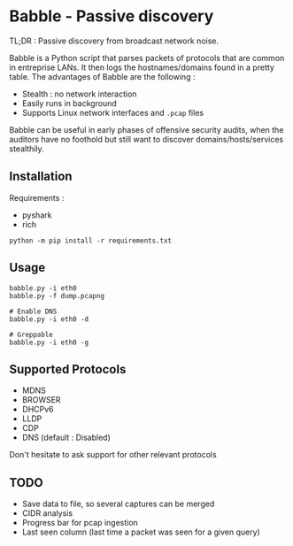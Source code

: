 # Babble - Passive discovery
TL;DR : Passive discovery from broadcast network noise.

Babble is a Python script that parses packets of protocols that are common in entreprise LANs. It then logs the hostnames/domains found in a pretty table.
The advantages of Babble are the following :
- Stealth : no network interaction
- Easily runs in background
- Supports Linux network interfaces and  `.pcap` files

Babble can be useful in early phases of offensive security audits, when the auditors have no foothold but still want to discover domains/hosts/services stealthily.

## Installation
Requirements :
- pyshark
- rich
```
python -m pip install -r requirements.txt 
```
## Usage
```
babble.py -i eth0
babble.py -f dump.pcapng

# Enable DNS
babble.py -i eth0 -d

# Greppable
babble.py -i eth0 -g
```

## Supported Protocols
- MDNS
- BROWSER
- DHCPv6
- LLDP
- CDP
- DNS (default : Disabled)

Don't hesitate to ask support for other relevant protocols

## TODO
- Save data to file, so several captures can be merged
- CIDR analysis
- Progress bar for pcap ingestion
- Last seen column (last time a packet was seen for a given query)
